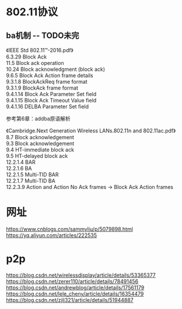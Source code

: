 
# 802.11协议
## ba机制 -- TODO未完
《IEEE Std 802.11™-2016.pdf》  
6.3.29 Block Ack  
11.5 Block ack operation  
10.24 Block acknowledgment (block ack)  
9.6.5 Block Ack Action frame details  
9.3.1.8 BlockAckReq frame format  
9.3.1.9 BlockAck frame format  
9.4.1.14 Block Ack Parameter Set field  
9.4.1.15 Block Ack Timeout Value field  
9.4.1.16 DELBA Parameter Set field  

参考第6章：addba原语解析  

《Cambridge.Next Generation Wireless LANs.802.11n and 802.11ac.pdf》  
8.7 Block acknowledgement  
9.3 Block acknowledgement  
9.4 HT-immediate block ack  
9.5 HT-delayed block ack  
12.2.1.4 BAR  
12.2.1.6 BA  
12.2.1.5 Multi-TID BAR  
12.2.1.7 Multi-TID BA  
12.2.3.9 Action and Action No Ack frames -> Block Ack Action frames  




# 网址
https://www.cnblogs.com/sammyliu/p/5079898.html  
https://yq.aliyun.com/articles/222535  




# p2p
https://blog.csdn.net/wirelessdisplay/article/details/53365377  
https://blog.csdn.net/zerer110/article/details/78491456  
https://blog.csdn.net/andrewblog/article/details/17561179  
https://blog.csdn.net/lele_cheny/article/details/16354479  
https://blog.csdn.net/zjli321/article/details/51944887  

